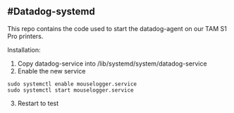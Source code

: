 #Datadog-systemd
------

This repo contains the code used to start the datadog-agent on our TAM S1 Pro printers.

Installation:

1. Copy datadog-service into /lib/systemd/system/datadog-service
2. Enable the new service

  ```
  sudo systemctl enable mouselogger.service
  sudo systemctl start mouselogger.service
  ```
  
3. Restart to test
